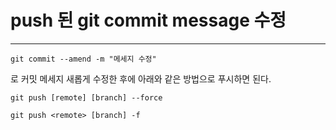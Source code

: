# push 된 git commit message 수정
---

```git commit --amend -m "메세지 수정"```

로 커밋 메세지 새롭게 수정한 후에
아래와 같은 방법으로 푸시하면 된다.

```
git push [remote] [branch] --force
```
```
git push <remote> [branch] -f
```
